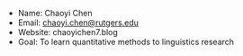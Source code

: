 - Name: Chaoyi Chen 
- Email: chaoyi.chen@rutgers.edu
- Website: chaoyichen7.blog
- Goal: To learn quantitative methods to linguistics research 
